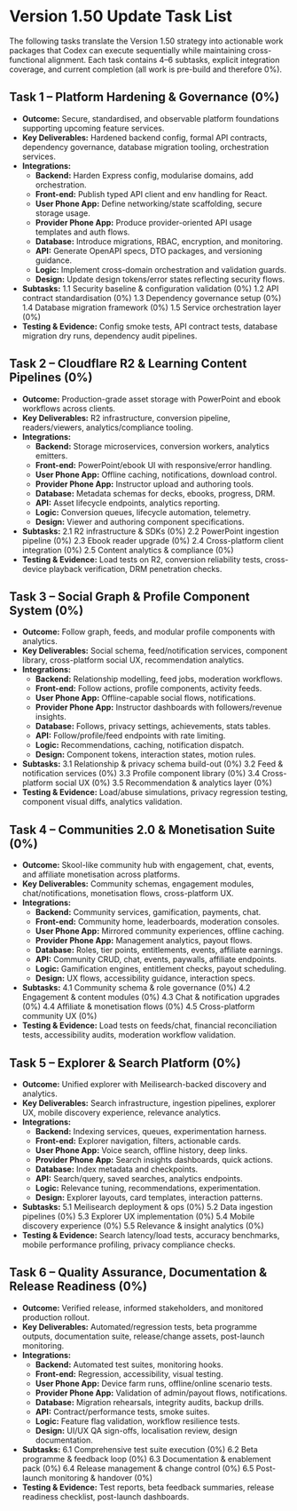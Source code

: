 # Version 1.50 Update Task List

The following tasks translate the Version 1.50 strategy into actionable work packages that Codex can execute sequentially while maintaining cross-functional alignment. Each task contains 4–6 subtasks, explicit integration coverage, and current completion (all work is pre-build and therefore 0%).

## Task 1 – Platform Hardening & Governance (0%)
- **Outcome:** Secure, standardised, and observable platform foundations supporting upcoming feature services.
- **Key Deliverables:** Hardened backend config, formal API contracts, dependency governance, database migration tooling, orchestration services.
- **Integrations:**
  - **Backend:** Harden Express config, modularise domains, add orchestration.
  - **Front-end:** Publish typed API client and env handling for React.
  - **User Phone App:** Define networking/state scaffolding, secure storage usage.
  - **Provider Phone App:** Produce provider-oriented API usage templates and auth flows.
  - **Database:** Introduce migrations, RBAC, encryption, and monitoring.
  - **API:** Generate OpenAPI specs, DTO packages, and versioning guidance.
  - **Logic:** Implement cross-domain orchestration and validation guards.
  - **Design:** Update design tokens/error states reflecting security flows.
- **Subtasks:**
  1.1 Security baseline & configuration validation (0%)
  1.2 API contract standardisation (0%)
  1.3 Dependency governance setup (0%)
  1.4 Database migration framework (0%)
  1.5 Service orchestration layer (0%)
- **Testing & Evidence:** Config smoke tests, API contract tests, database migration dry runs, dependency audit pipelines.

## Task 2 – Cloudflare R2 & Learning Content Pipelines (0%)
- **Outcome:** Production-grade asset storage with PowerPoint and ebook workflows across clients.
- **Key Deliverables:** R2 infrastructure, conversion pipeline, readers/viewers, analytics/compliance tooling.
- **Integrations:**
  - **Backend:** Storage microservices, conversion workers, analytics emitters.
  - **Front-end:** PowerPoint/ebook UI with responsive/error handling.
  - **User Phone App:** Offline caching, notifications, download control.
  - **Provider Phone App:** Instructor upload and authoring tools.
  - **Database:** Metadata schemas for decks, ebooks, progress, DRM.
  - **API:** Asset lifecycle endpoints, analytics reporting.
  - **Logic:** Conversion queues, lifecycle automation, telemetry.
  - **Design:** Viewer and authoring component specifications.
- **Subtasks:**
  2.1 R2 infrastructure & SDKs (0%)
  2.2 PowerPoint ingestion pipeline (0%)
  2.3 Ebook reader upgrade (0%)
  2.4 Cross-platform client integration (0%)
  2.5 Content analytics & compliance (0%)
- **Testing & Evidence:** Load tests on R2, conversion reliability tests, cross-device playback verification, DRM penetration checks.

## Task 3 – Social Graph & Profile Component System (0%)
- **Outcome:** Follow graph, feeds, and modular profile components with analytics.
- **Key Deliverables:** Social schema, feed/notification services, component library, cross-platform social UX, recommendation analytics.
- **Integrations:**
  - **Backend:** Relationship modelling, feed jobs, moderation workflows.
  - **Front-end:** Follow actions, profile components, activity feeds.
  - **User Phone App:** Offline-capable social flows, notifications.
  - **Provider Phone App:** Instructor dashboards with followers/revenue insights.
  - **Database:** Follows, privacy settings, achievements, stats tables.
  - **API:** Follow/profile/feed endpoints with rate limiting.
  - **Logic:** Recommendations, caching, notification dispatch.
  - **Design:** Component tokens, interaction states, motion rules.
- **Subtasks:**
  3.1 Relationship & privacy schema build-out (0%)
  3.2 Feed & notification services (0%)
  3.3 Profile component library (0%)
  3.4 Cross-platform social UX (0%)
  3.5 Recommendation & analytics layer (0%)
- **Testing & Evidence:** Load/abuse simulations, privacy regression testing, component visual diffs, analytics validation.

## Task 4 – Communities 2.0 & Monetisation Suite (0%)
- **Outcome:** Skool-like community hub with engagement, chat, events, and affiliate monetisation across platforms.
- **Key Deliverables:** Community schemas, engagement modules, chat/notifications, monetisation flows, cross-platform UX.
- **Integrations:**
  - **Backend:** Community services, gamification, payments, chat.
  - **Front-end:** Community home, leaderboards, moderation consoles.
  - **User Phone App:** Mirrored community experiences, offline caching.
  - **Provider Phone App:** Management analytics, payout flows.
  - **Database:** Roles, tier points, entitlements, events, affiliate earnings.
  - **API:** Community CRUD, chat, events, paywalls, affiliate endpoints.
  - **Logic:** Gamification engines, entitlement checks, payout scheduling.
  - **Design:** UX flows, accessibility guidance, interaction specs.
- **Subtasks:**
  4.1 Community schema & role governance (0%)
  4.2 Engagement & content modules (0%)
  4.3 Chat & notification upgrades (0%)
  4.4 Affiliate & monetisation flows (0%)
  4.5 Cross-platform community UX (0%)
- **Testing & Evidence:** Load tests on feeds/chat, financial reconciliation tests, accessibility audits, moderation workflow validation.

## Task 5 – Explorer & Search Platform (0%)
- **Outcome:** Unified explorer with Meilisearch-backed discovery and analytics.
- **Key Deliverables:** Search infrastructure, ingestion pipelines, explorer UX, mobile discovery experience, relevance analytics.
- **Integrations:**
  - **Backend:** Indexing services, queues, experimentation harness.
  - **Front-end:** Explorer navigation, filters, actionable cards.
  - **User Phone App:** Voice search, offline history, deep links.
  - **Provider Phone App:** Search insights dashboards, quick actions.
  - **Database:** Index metadata and checkpoints.
  - **API:** Search/query, saved searches, analytics endpoints.
  - **Logic:** Relevance tuning, recommendations, experimentation.
  - **Design:** Explorer layouts, card templates, interaction patterns.
- **Subtasks:**
  5.1 Meilisearch deployment & ops (0%)
  5.2 Data ingestion pipelines (0%)
  5.3 Explorer UX implementation (0%)
  5.4 Mobile discovery experience (0%)
  5.5 Relevance & insight analytics (0%)
- **Testing & Evidence:** Search latency/load tests, accuracy benchmarks, mobile performance profiling, privacy compliance checks.

## Task 6 – Quality Assurance, Documentation & Release Readiness (0%)
- **Outcome:** Verified release, informed stakeholders, and monitored production rollout.
- **Key Deliverables:** Automated/regression tests, beta programme outputs, documentation suite, release/change assets, post-launch monitoring.
- **Integrations:**
  - **Backend:** Automated test suites, monitoring hooks.
  - **Front-end:** Regression, accessibility, visual testing.
  - **User Phone App:** Device farm runs, offline/online scenario tests.
  - **Provider Phone App:** Validation of admin/payout flows, notifications.
  - **Database:** Migration rehearsals, integrity audits, backup drills.
  - **API:** Contract/performance tests, smoke suites.
  - **Logic:** Feature flag validation, workflow resilience tests.
  - **Design:** UI/UX QA sign-offs, localisation review, design documentation.
- **Subtasks:**
  6.1 Comprehensive test suite execution (0%)
  6.2 Beta programme & feedback loop (0%)
  6.3 Documentation & enablement pack (0%)
  6.4 Release management & change control (0%)
  6.5 Post-launch monitoring & handover (0%)
- **Testing & Evidence:** Test reports, beta feedback summaries, release readiness checklist, post-launch dashboards.
